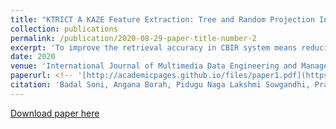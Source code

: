 ```yaml
---
title: "KTRICT A KAZE Feature Extraction: Tree and Random Projection Indexing-Based CBIR Technique"
collection: publications
permalink: /publication/2020-08-29-paper-title-number-2
excerpt: 'To improve the retrieval accuracy in CBIR system means reducing this semantic gap. Reducing semantic is a necessity to build a better, trusted system, since CBIR systems are applied to a lot of fields that require utmost accuracy. Time constraint is also a very important factor since a fast CBIR system leads to a fast completion of different tasks. The aim of the paper is to build a CBIR system that provides high accuracy in lower time complexity and work towards bridging the aforementioned semantic gap. CBIR systems retrieve images that are related to query image (QI) from huge datasets. The traditional CBIR systems include two phases: feature extraction and similarity matching. Here, a technique called KTRICT, a KAZE-feature extraction, tree and random-projection indexing-based CBIR technique, is introduced which incorporates indexing after feature extraction. This reduces the retrieval time by a great extent and also saves memory. Indexing divides a search space into subspaces containing similar images together, thereby decreasing the overall retrieval time.'
date: 2020
venue: 'International Journal of Multimedia Data Engineering and Management (IJMDEM)'
paperurl: <!-- '[http://academicpages.github.io/files/paper1.pdf](https://dl.acm.org/doi/10.1145/3465336.3475098)' -->
citation: 'Badal Soni, Angana Borah, Pidugu Naga Lakshmi Sowgandhi, Pramod Sarma and Ermyas Fekadu Shiferaw. (2020). &quot;Are Word Embedding Methods Stable and Should We Care About It?&quot; <i>International Journal of Multimedia Data Engineering and Management (IJMDEM) </i>. 11(2).'
---
```

<!-- This paper is about the number 2. The number 3 is left for future work. -->

[Download paper here](https://dl.acm.org/doi/10.1145/3465336.3475098)

<!-- Recommended citation: Badal Soni, Angana Borah, Pidugu Naga Lakshmi Sowgandhi, Pramod Sarma and Ermyas Fekadu Shiferaw. (2020). "KTRICT A KAZE Feature Extraction: Tree and Random Projection Indexing-Based CBIR Technique" <i>International Journal of Multimedia Data Engineering and Management (IJMDEM)</i>. 11(2). -->
